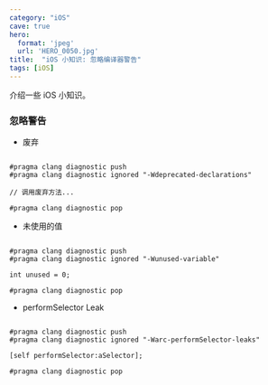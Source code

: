 ```yaml
---
category: "iOS"
cave: true
hero:
  format: 'jpeg'
  url: 'HERO_0050.jpg'
title:  "iOS 小知识: 忽略编译器警告"
tags: [iOS]
---
```

介绍一些 iOS 小知识。

### 忽略警告

* 废弃

```objc

#pragma clang diagnostic push
#pragma clang diagnostic ignored "-Wdeprecated-declarations"

// 调用废弃方法...

#pragma clang diagnostic pop

```


* 未使用的值

```objc

#pragma clang diagnostic push
#pragma clang diagnostic ignored "-Wunused-variable"

int unused = 0;

#pragma clang diagnostic pop

```


* performSelector Leak

```objc

#pragma clang diagnostic push
#pragma clang diagnostic ignored "-Warc-performSelector-leaks"

[self performSelector:aSelector];

#pragma clang diagnostic pop
```




